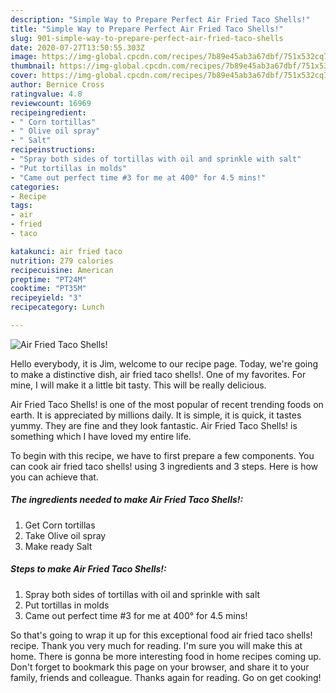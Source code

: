 ```yaml
---
description: "Simple Way to Prepare Perfect Air Fried Taco Shells!"
title: "Simple Way to Prepare Perfect Air Fried Taco Shells!"
slug: 901-simple-way-to-prepare-perfect-air-fried-taco-shells
date: 2020-07-27T13:50:55.303Z
image: https://img-global.cpcdn.com/recipes/7b89e45ab3a67dbf/751x532cq70/air-fried-taco-shells-recipe-main-photo.jpg
thumbnail: https://img-global.cpcdn.com/recipes/7b89e45ab3a67dbf/751x532cq70/air-fried-taco-shells-recipe-main-photo.jpg
cover: https://img-global.cpcdn.com/recipes/7b89e45ab3a67dbf/751x532cq70/air-fried-taco-shells-recipe-main-photo.jpg
author: Bernice Cross
ratingvalue: 4.8
reviewcount: 16969
recipeingredient:
- " Corn tortillas"
- " Olive oil spray"
- " Salt"
recipeinstructions:
- "Spray both sides of tortillas with oil and sprinkle with salt"
- "Put tortillas in molds"
- "Came out perfect time #3 for me at 400° for 4.5 mins!"
categories:
- Recipe
tags:
- air
- fried
- taco

katakunci: air fried taco 
nutrition: 279 calories
recipecuisine: American
preptime: "PT24M"
cooktime: "PT35M"
recipeyield: "3"
recipecategory: Lunch

---
```



![Air Fried Taco Shells!](https://img-global.cpcdn.com/recipes/7b89e45ab3a67dbf/751x532cq70/air-fried-taco-shells-recipe-main-photo.jpg)

Hello everybody, it is Jim, welcome to our recipe page. Today, we're going to make a distinctive dish, air fried taco shells!. One of my favorites. For mine, I will make it a little bit tasty. This will be really delicious.



Air Fried Taco Shells! is one of the most popular of recent trending foods on earth. It is appreciated by millions daily. It is simple, it is quick, it tastes yummy. They are fine and they look fantastic. Air Fried Taco Shells! is something which I have loved my entire life.


To begin with this recipe, we have to first prepare a few components. You can cook air fried taco shells! using 3 ingredients and 3 steps. Here is how you can achieve that.

<!--inarticleads1-->

##### The ingredients needed to make Air Fried Taco Shells!:

1. Get  Corn tortillas
1. Take  Olive oil spray
1. Make ready  Salt




<!--inarticleads2-->

##### Steps to make Air Fried Taco Shells!:

1. Spray both sides of tortillas with oil and sprinkle with salt
1. Put tortillas in molds
1. Came out perfect time #3 for me at 400° for 4.5 mins!




So that's going to wrap it up for this exceptional food air fried taco shells! recipe. Thank you very much for reading. I'm sure you will make this at home. There is gonna be more interesting food in home recipes coming up. Don't forget to bookmark this page on your browser, and share it to your family, friends and colleague. Thanks again for reading. Go on get cooking!
